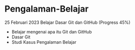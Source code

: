 # Pengalaman-Belajar
25 Februari 2023
Belajar Dasar Git dan GitHub (Progress 45%)
* Belajar mengenai apa itu Git dan GitHub
* Dasar Git
* Studi Kasus Pengalaman Belajar
